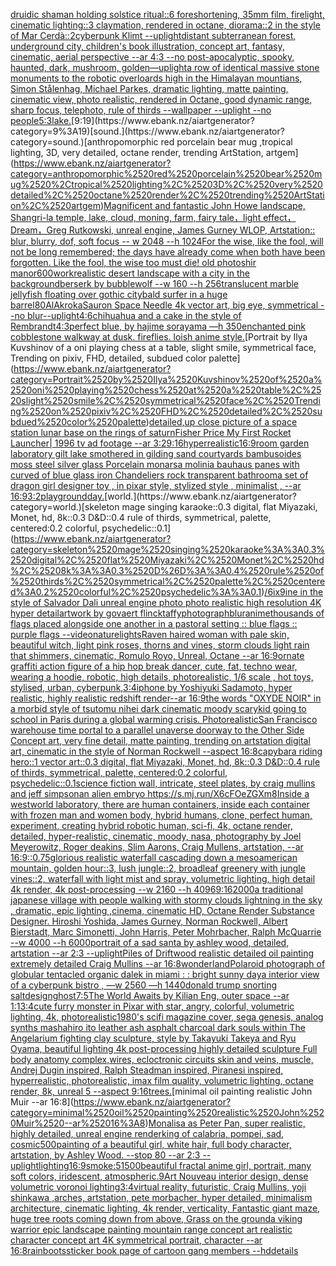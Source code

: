 [druidic shaman holding solstice ritual::6 foreshortening, 35mm film, firelight, cinematic lighting::3 claymation, rendered in octane, diorama::2 in the style of Mar Cerdà::2](https://www.ebank.nz/aiartgenerator?category=druidic%2520shaman%2520holding%2520solstice%2520ritual%3A%3A6%2520foreshortening%2C%252035mm%2520film%2C%2520firelight%2C%2520cinematic%2520lighting%3A%3A3%2520claymation%2C%2520rendered%2520in%2520octane%2C%2520diorama%3A%3A2%2520in%2520the%2520style%2520of%2520Mar%2520Cerd%C3%A0%3A%3A2)[cyberpunk Klimt --uplight](https://www.ebank.nz/aiartgenerator?category=cyberpunk%2520Klimt%2520--uplight)[](https://www.ebank.nz/aiartgenerator?category=)[distant subterranean forest, underground city, children's book illustration, concept art, fantasy, cinematic, aerial perspective  --ar 4:3 --no post-apocalyptic, spooky, haunted, dark, mushroom, golden](https://www.ebank.nz/aiartgenerator?category=distant%2520subterranean%2520forest%2C%2520underground%2520city%2C%2520children%27s%2520book%2520illustration%2C%2520concept%2520art%2C%2520fantasy%2C%2520cinematic%2C%2520aerial%2520perspective%2520%2520--ar%25204%3A3%2520--no%2520post-apocalyptic%2C%2520spooky%2C%2520haunted%2C%2520dark%2C%2520mushroom%2C%2520golden)[—uplight](https://www.ebank.nz/aiartgenerator?category=%E2%80%94uplight)[a row of identical massive stone monuments to the robotic overloards high in the Himalayan mountians, Simon Stålenhag, Michael Parkes, dramatic lighting, matte painting, cinematic view, photo realistic, rendered in Octane, good dynamic range, sharp focus, telephoto, rule of thirds --wallpaper --uplight --no people](https://www.ebank.nz/aiartgenerator?category=a%2520row%2520of%2520identical%2520massive%2520stone%2520monuments%2520to%2520the%2520robotic%2520overloards%2520high%2520in%2520the%2520Himalayan%2520mountians%2C%2520Simon%2520St%C3%A5lenhag%2C%2520Michael%2520Parkes%2C%2520dramatic%2520lighting%2C%2520matte%2520painting%2C%2520cinematic%2520view%2C%2520photo%2520realistic%2C%2520rendered%2520in%2520Octane%2C%2520good%2520dynamic%2520range%2C%2520sharp%2520focus%2C%2520telephoto%2C%2520rule%2520of%2520thirds%2520--wallpaper%2520--uplight%2520--no%2520people)[5:3](https://www.ebank.nz/aiartgenerator?category=5%3A3)[lake.](https://www.ebank.nz/aiartgenerator?category=lake.)[9:19](https://www.ebank.nz/aiartgenerator?category=9%3A19)[sound.](https://www.ebank.nz/aiartgenerator?category=sound.)[anthropomorphic red porcelain bear mug ,tropical lighting, 3D, very detailed, octane render, trending ArtStation, artgem](https://www.ebank.nz/aiartgenerator?category=anthropomorphic%2520red%2520porcelain%2520bear%2520mug%2520%2Ctropical%2520lighting%2C%25203D%2C%2520very%2520detailed%2C%2520octane%2520render%2C%2520trending%2520ArtStation%2C%2520artgem)[Magnificent and fantastic John Howe landscape, Shangri-la temple, lake, cloud, moning, farm, fairy tale，light effect，Dream，Greg Rutkowski, unreal engine, James Gurney WLOP, Artstation:: blur, blurry, dof, soft focus -- w 2048 --h 1024](https://www.ebank.nz/aiartgenerator?category=Magnificent%2520and%2520fantastic%2520John%2520Howe%2520landscape%2C%2520Shangri-la%2520temple%2C%2520lake%2C%2520cloud%2C%2520moning%2C%2520farm%2C%2520fairy%2520tale%EF%BC%8Clight%2520effect%EF%BC%8CDream%EF%BC%8CGreg%2520Rutkowski%2C%2520unreal%2520engine%2C%2520James%2520Gurney%2520WLOP%2C%2520Artstation%3A%3A%2520blur%2C%2520blurry%2C%2520dof%2C%2520soft%2520focus%2520--%2520w%25202048%2520--h%25201024)[For the wise, like the fool, will not be long remembered;     the days have already come when both have been forgotten. Like the fool, the wise too must die! old photo](https://www.ebank.nz/aiartgenerator?category=For%2520the%2520wise%2C%2520like%2520the%2520fool%2C%2520will%2520not%2520be%2520long%2520remembered%3B%2520%2520%2520%2520%2520the%2520days%2520have%2520already%2520come%2520when%2520both%2520have%2520been%2520forgotten.%2520Like%2520the%2520fool%2C%2520the%2520wise%2520too%2520must%2520die%21%2520old%2520photo)[shir manor](https://www.ebank.nz/aiartgenerator?category=shir%2520manor)[600](https://www.ebank.nz/aiartgenerator?category=600)[work](https://www.ebank.nz/aiartgenerator?category=work)[realistic desert landscape with a city in the background](https://www.ebank.nz/aiartgenerator?category=realistic%2520desert%2520landscape%2520with%2520a%2520city%2520in%2520the%2520background)[berserk by bubblewolf --w 160 --h 256](https://www.ebank.nz/aiartgenerator?category=berserk%2520by%2520bubblewolf%2520--w%2520160%2520--h%2520256)[translucent marble jellyfish floating over gothic city](https://www.ebank.nz/aiartgenerator?category=translucent%2520marble%2520jellyfish%2520floating%2520over%2520gothic%2520city)[bald surfer in a huge barrel](https://www.ebank.nz/aiartgenerator?category=bald%2520surfer%2520in%2520a%2520huge%2520barrel)[80](https://www.ebank.nz/aiartgenerator?category=80)[AlAkroka](https://www.ebank.nz/aiartgenerator?category=AlAkroka)[Sauron Space Needle 4k vector art, big eye, symmetrical --no blur](https://www.ebank.nz/aiartgenerator?category=Sauron%2520Space%2520Needle%25204k%2520vector%2520art%2C%2520big%2520eye%2C%2520symmetrical%2520--no%2520blur)[--uplight](https://www.ebank.nz/aiartgenerator?category=--uplight)[4:6](https://www.ebank.nz/aiartgenerator?category=4%3A6)[chihuahua and a cake in the style of Rembrandt](https://www.ebank.nz/aiartgenerator?category=chihuahua%2520and%2520a%2520cake%2520in%2520the%2520style%2520of%2520Rembrandt)[4:3](https://www.ebank.nz/aiartgenerator?category=4%3A3)[perfect blue, by hajime sorayama —h 350](https://www.ebank.nz/aiartgenerator?category=perfect%2520blue%2C%2520by%2520hajime%2520sorayama%2520%E2%80%94h%2520350)[enchanted pink cobblestone walkway at dusk. fireflies. loish anime style.](https://www.ebank.nz/aiartgenerator?category=enchanted%2520pink%2520cobblestone%2520walkway%2520at%2520dusk.%2520fireflies.%2520loish%2520anime%2520style.)[Portrait by Ilya Kuvshinov of a oni playing chess at a table, slight smile, symmetrical face, Trending on pixiv, FHD, detailed, subdued color palette](https://www.ebank.nz/aiartgenerator?category=Portrait%2520by%2520Ilya%2520Kuvshinov%2520of%2520a%2520oni%2520playing%2520chess%2520at%2520a%2520table%2C%2520slight%2520smile%2C%2520symmetrical%2520face%2C%2520Trending%2520on%2520pixiv%2C%2520FHD%2C%2520detailed%2C%2520subdued%2520color%2520palette)[detailed,](https://www.ebank.nz/aiartgenerator?category=detailed%2C)[up close picture of a space station lunar base on the rings of saturn](https://www.ebank.nz/aiartgenerator?category=up%2520close%2520picture%2520of%2520a%2520space%2520station%2520lunar%2520base%2520on%2520the%2520rings%2520of%2520saturn)[Fisher Price My First Rocket Launcher| 1996 tv ad footage --ar 3:2](https://www.ebank.nz/aiartgenerator?category=Fisher%2520Price%2520My%2520First%2520Rocket%2520Launcher%7C%25201996%2520tv%2520ad%2520footage%2520--ar%25203%3A2)[9:16](https://www.ebank.nz/aiartgenerator?category=9%3A16)[hyperrealistic](https://www.ebank.nz/aiartgenerator?category=hyperrealistic)[16:9](https://www.ebank.nz/aiartgenerator?category=16%3A9)[room garden laboratory  gilt lake  smothered in gilding sand courtyards bambusoides moss steel silver glass  Porcelain monarsa molinia bauhaus panes with  curved of blue glass iron Chandeliers  rock transparent bathroom](https://www.ebank.nz/aiartgenerator?category=room%2520garden%2520laboratory%2520%2520gilt%2520lake%2520%2520smothered%2520in%2520gilding%2520sand%2520courtyards%2520bambusoides%2520moss%2520steel%2520silver%2520glass%2520%2520Porcelain%2520monarsa%2520molinia%2520bauhaus%2520panes%2520with%2520%2520curved%2520of%2520blue%2520glass%2520iron%2520Chandeliers%2520%2520rock%2520transparent%2520bathroom)[a set of dragon girl designer toy , in pixar style, stylized style , minimalist , --ar 16:9](https://www.ebank.nz/aiartgenerator?category=a%2520set%2520of%2520dragon%2520girl%2520designer%2520toy%2520%2C%2520in%2520pixar%2520style%2C%2520stylized%2520style%2520%2C%2520minimalist%2520%2C%2520--ar%252016%3A9)[3:2](https://www.ebank.nz/aiartgenerator?category=3%3A2)[playground](https://www.ebank.nz/aiartgenerator?category=playground)[day.](https://www.ebank.nz/aiartgenerator?category=day.)[world.](https://www.ebank.nz/aiartgenerator?category=world.)[skeleton mage singing karaoke::0.3 digital, flat Miyazaki, Monet, hd, 8k::0.3 D&D::0.4 rule of thirds, symmetrical, palette, centered:0.2 colorful, psychedelic::0.1](https://www.ebank.nz/aiartgenerator?category=skeleton%2520mage%2520singing%2520karaoke%3A%3A0.3%2520digital%2C%2520flat%2520Miyazaki%2C%2520Monet%2C%2520hd%2C%25208k%3A%3A0.3%2520D%26D%3A%3A0.4%2520rule%2520of%2520thirds%2C%2520symmetrical%2C%2520palette%2C%2520centered%3A0.2%2520colorful%2C%2520psychedelic%3A%3A0.1)[/6ix9ine in the style of Salvador Dali unreal engine photo photo realistic high resolution 4K hyper detail](https://www.ebank.nz/aiartgenerator?category=/6ix9ine%2520in%2520the%2520style%2520of%2520Salvador%2520Dali%2520unreal%2520engine%2520photo%2520photo%2520realistic%2520high%2520resolution%25204K%2520hyper%2520detail)[artwork by govaert flinck](https://www.ebank.nz/aiartgenerator?category=artwork%2520by%2520govaert%2520flinck)[taffy](https://www.ebank.nz/aiartgenerator?category=taffy)[photograph](https://www.ebank.nz/aiartgenerator?category=photograph)[blur](https://www.ebank.nz/aiartgenerator?category=blur)[anime](https://www.ebank.nz/aiartgenerator?category=anime)[thousands of flags placed alongside one another in a pastoral setting :: blue flags :: purple flags --video](https://www.ebank.nz/aiartgenerator?category=thousands%2520of%2520flags%2520placed%2520alongside%2520one%2520another%2520in%2520a%2520pastoral%2520setting%2520%3A%3A%2520blue%2520flags%2520%3A%3A%2520purple%2520flags%2520--video)[nature](https://www.ebank.nz/aiartgenerator?category=nature)[lights](https://www.ebank.nz/aiartgenerator?category=lights)[Raven haired woman with pale skin, beautiful witch, light pink roses, thorns and vines, storm clouds light rain that shimmers, cinematic, Romulo Royo, Unreal, Octane --ar 16:9](https://www.ebank.nz/aiartgenerator?category=Raven%2520haired%2520woman%2520with%2520pale%2520skin%2C%2520beautiful%2520witch%2C%2520light%2520pink%2520roses%2C%2520thorns%2520and%2520vines%2C%2520storm%2520clouds%2520light%2520rain%2520that%2520shimmers%2C%2520cinematic%2C%2520Romulo%2520Royo%2C%2520Unreal%2C%2520Octane%2520--ar%252016%3A9)[ornate graffiti action figure of a hip hop break dancer, cute, fat, techno wear, wearing a hoodie, robotic, high details, photorealistic, 1/6 scale , hot toys, stylised, urban, cyberpunk,](https://www.ebank.nz/aiartgenerator?category=ornate%2520graffiti%2520action%2520figure%2520of%2520a%2520hip%2520hop%2520break%2520dancer%2C%2520cute%2C%2520fat%2C%2520techno%2520wear%2C%2520wearing%2520a%2520hoodie%2C%2520robotic%2C%2520high%2520details%2C%2520photorealistic%2C%25201/6%2520scale%2520%2C%2520hot%2520toys%2C%2520stylised%2C%2520urban%2C%2520cyberpunk%2C)[3:4](https://www.ebank.nz/aiartgenerator?category=3%3A4)[iphone by Yoshiyuki Sadamoto, hyper realistic, highly realistic redshift render--ar 16:9](https://www.ebank.nz/aiartgenerator?category=iphone%2520by%2520Yoshiyuki%2520Sadamoto%2C%2520hyper%2520realistic%2C%2520highly%2520realistic%2520redshift%2520render--ar%252016%3A9)[the words "OXYDE NOIR" in a morbid style of tsutomu nihei dark cinematic moody scary](https://www.ebank.nz/aiartgenerator?category=the%2520words%2520%22OXYDE%2520NOIR%22%2520in%2520a%2520morbid%2520style%2520of%2520tsutomu%2520nihei%2520dark%2520cinematic%2520moody%2520scary)[kid going to school in Paris during a global warming crisis. Photorealistic](https://www.ebank.nz/aiartgenerator?category=kid%2520going%2520to%2520school%2520in%2520Paris%2520during%2520a%2520global%2520warming%2520crisis.%2520Photorealistic)[San Francisco warehouse time portal to a parallel unaverse doorway to the Other Side Concept art, very fine detail, matte painting, trending on artstation digital art, cinematic in the style of Norman Rockwell  --aspect 16:8](https://www.ebank.nz/aiartgenerator?category=San%2520Francisco%2520warehouse%2520time%2520portal%2520to%2520a%2520parallel%2520unaverse%2520doorway%2520to%2520the%2520Other%2520Side%2520Concept%2520art%2C%2520very%2520fine%2520detail%2C%2520matte%2520painting%2C%2520trending%2520on%2520artstation%2520digital%2520art%2C%2520cinematic%2520in%2520the%2520style%2520of%2520Norman%2520Rockwell%2520%2520--aspect%252016%3A8)[capybara riding hero::1 vector art::0.3 digital, flat Miyazaki, Monet, hd, 8k::0.3 D&D::0.4 rule of thirds, symmetrical, palette, centered:0.2 colorful, psychedelic::0.1](https://www.ebank.nz/aiartgenerator?category=capybara%2520riding%2520hero%3A%3A1%2520vector%2520art%3A%3A0.3%2520digital%2C%2520flat%2520Miyazaki%2C%2520Monet%2C%2520hd%2C%25208k%3A%3A0.3%2520D%26D%3A%3A0.4%2520rule%2520of%2520thirds%2C%2520symmetrical%2C%2520palette%2C%2520centered%3A0.2%2520colorful%2C%2520psychedelic%3A%3A0.1)[science fiction wall, intricate, steel plates, by craig mullins and jeff simpson](https://www.ebank.nz/aiartgenerator?category=science%2520fiction%2520wall%2C%2520intricate%2C%2520steel%2520plates%2C%2520by%2520craig%2520mullins%2520and%2520jeff%2520simpson)[an alien embryo <https://s.mj.run/X6cFOeZGXm8>](https://www.ebank.nz/aiartgenerator?category=an%2520alien%2520embryo%2520%3Chttps%3A//s.mj.run/X6cFOeZGXm8%3E)[Inside a westworld laboratory, there are human containers, inside each container with frozen man and women body, hybrid humans, clone, perfect human, experiment, creating hybrid robotic human, sci-fi, 4k, octane render, detailed, hyper-realistic, cinematic, moody, nasa, photography by Joel Meyerowitz, Roger deakins, Slim Aarons, Craig Mullens, artstation, --ar 16:9](https://www.ebank.nz/aiartgenerator?category=Inside%2520a%2520westworld%2520laboratory%2C%2520there%2520are%2520human%2520containers%2C%2520inside%2520each%2520container%2520with%2520frozen%2520man%2520and%2520women%2520body%2C%2520hybrid%2520humans%2C%2520clone%2C%2520perfect%2520human%2C%2520experiment%2C%2520creating%2520hybrid%2520robotic%2520human%2C%2520sci-fi%2C%25204k%2C%2520octane%2520render%2C%2520detailed%2C%2520hyper-realistic%2C%2520cinematic%2C%2520moody%2C%2520nasa%2C%2520photography%2520by%2520Joel%2520Meyerowitz%2C%2520Roger%2520deakins%2C%2520Slim%2520Aarons%2C%2520Craig%2520Mullens%2C%2520artstation%2C%2520--ar%252016%3A9)[::0.75](https://www.ebank.nz/aiartgenerator?category=%3A%3A0.75)[glorious realistic waterfall cascading down a mesoamerican mountain, golden hour::3, lush jungle::2, broadleaf greenery with jungle vines::2, waterfall with light mist and spray, volumetric lighting, high detail 4k render, 4k post-processing --w 2160  --h 4096](https://www.ebank.nz/aiartgenerator?category=glorious%2520realistic%2520waterfall%2520cascading%2520down%2520a%2520mesoamerican%2520mountain%2C%2520golden%2520hour%3A%3A3%2C%2520lush%2520jungle%3A%3A2%2C%2520broadleaf%2520greenery%2520with%2520jungle%2520vines%3A%3A2%2C%2520waterfall%2520with%2520light%2520mist%2520and%2520spray%2C%2520volumetric%2520lighting%2C%2520high%2520detail%25204k%2520render%2C%25204k%2520post-processing%2520--w%25202160%2520%2520--h%25204096)[9:16](https://www.ebank.nz/aiartgenerator?category=9%3A16)[2000](https://www.ebank.nz/aiartgenerator?category=2000)[a traditional japanese village with people walking with stormy clouds lightning in the sky , dramatic, epic lighting ,cinema, cinematic HD, Octane Render Substance Designer. Hiroshi Yoshida, James Gurney, Norman Rockwell, Albert Bierstadt, Marc Simonetti, John Harris, Peter Mohrbacher, Ralph McQuarrie --w 4000 --h 6000](https://www.ebank.nz/aiartgenerator?category=a%2520traditional%2520japanese%2520village%2520with%2520people%2520walking%2520with%2520stormy%2520clouds%2520lightning%2520in%2520the%2520sky%2520%2C%2520dramatic%2C%2520epic%2520lighting%2520%2Ccinema%2C%2520cinematic%2520HD%2C%2520Octane%2520Render%2520Substance%2520Designer.%2520Hiroshi%2520Yoshida%2C%2520James%2520Gurney%2C%2520Norman%2520Rockwell%2C%2520Albert%2520Bierstadt%2C%2520Marc%2520Simonetti%2C%2520John%2520Harris%2C%2520Peter%2520Mohrbacher%2C%2520Ralph%2520McQuarrie%2520--w%25204000%2520--h%25206000)[portrait of a sad santa by ashley wood, detailed, artstation --ar 2:3 --uplight](https://www.ebank.nz/aiartgenerator?category=portrait%2520of%2520a%2520sad%2520santa%2520by%2520ashley%2520wood%2C%2520detailed%2C%2520artstation%2520--ar%25202%3A3%2520--uplight)[Piles of Driftwood realistic  detailed oil painting extremely detailed Craig Mullins --ar 16:8](https://www.ebank.nz/aiartgenerator?category=Piles%2520of%2520Driftwood%2520realistic%2520%2520detailed%2520oil%2520painting%2520extremely%2520detailed%2520Craig%2520Mullins%2520--ar%252016%3A8)[wonderland](https://www.ebank.nz/aiartgenerator?category=wonderland)[Polaroid photograph of globular tentacled organic dalek in miami : : bright sunny day](https://www.ebank.nz/aiartgenerator?category=Polaroid%2520photograph%2520of%2520globular%2520tentacled%2520organic%2520dalek%2520in%2520miami%2520%3A%2520%3A%2520bright%2520sunny%2520day)[a interior view of a cyberpunk bistro , —w 2560 —h 1440](https://www.ebank.nz/aiartgenerator?category=a%2520interior%2520view%2520of%2520a%2520cyberpunk%2520bistro%2520%2C%2520%E2%80%94w%25202560%2520%E2%80%94h%25201440)[donald trump snorting salt](https://www.ebank.nz/aiartgenerator?category=donald%2520trump%2520snorting%2520salt)[design](https://www.ebank.nz/aiartgenerator?category=design)[ghost](https://www.ebank.nz/aiartgenerator?category=ghost)[7:5](https://www.ebank.nz/aiartgenerator?category=7%3A5)[The World Awaits by Kilian Eng, outer space --ar 1:1](https://www.ebank.nz/aiartgenerator?category=The%2520World%2520Awaits%2520by%2520Kilian%2520Eng%2C%2520outer%2520space%2520--ar%25201%3A1)[3:4](https://www.ebank.nz/aiartgenerator?category=3%3A4)[cute furry monster in Pixar with star, angry, colorful, volumetric lighting, 4k, photorealistic](https://www.ebank.nz/aiartgenerator?category=cute%2520furry%2520monster%2520in%2520Pixar%2520with%2520star%2C%2520angry%2C%2520colorful%2C%2520volumetric%2520lighting%2C%25204k%2C%2520photorealistic)[1980's scifi magazine cover, sega genesis, analog synths mashahiro ito leather ash asphalt charcoal dark souls within The Angelarium fighting clay sculpture, style by Takayuki Takeya and Ryu Oyama, beautiful lighting 4k post-processing highly detailed sculpture Full body anatomy complex,wires, ecloctronic circuits skin and veins, muscle, Andrej Dugin inspired, Ralph Steadman inspired, Piranesi inspired, hyperrealistic, photorealistic, imax film quality, volumetric lighting, octane render, 8k, unreal 5   --aspect 9:16](https://www.ebank.nz/aiartgenerator?category=1980%27s%2520scifi%2520magazine%2520cover%2C%2520sega%2520genesis%2C%2520analog%2520synths%2520mashahiro%2520ito%2520leather%2520ash%2520asphalt%2520charcoal%2520dark%2520souls%2520within%2520The%2520Angelarium%2520fighting%2520clay%2520sculpture%2C%2520style%2520by%2520Takayuki%2520Takeya%2520and%2520Ryu%2520Oyama%2C%2520beautiful%2520lighting%25204k%2520post-processing%2520highly%2520detailed%2520sculpture%2520Full%2520body%2520anatomy%2520complex%2Cwires%2C%2520ecloctronic%2520circuits%2520skin%2520and%2520veins%2C%2520muscle%2C%2520Andrej%2520Dugin%2520inspired%2C%2520Ralph%2520Steadman%2520inspired%2C%2520Piranesi%2520inspired%2C%2520hyperrealistic%2C%2520photorealistic%2C%2520imax%2520film%2520quality%2C%2520volumetric%2520lighting%2C%2520octane%2520render%2C%25208k%2C%2520unreal%25205%2520%2520%2520--aspect%25209%3A16)[trees.](https://www.ebank.nz/aiartgenerator?category=trees.)[minimal oil painting realistic John Muir --ar 16:8](https://www.ebank.nz/aiartgenerator?category=minimal%2520oil%2520painting%2520realistic%2520John%2520Muir%2520--ar%252016%3A8)[Monalisa as Peter Pan, super realistic, highly detailed, unreal engine render](https://www.ebank.nz/aiartgenerator?category=Monalisa%2520as%2520Peter%2520Pan%2C%2520super%2520realistic%2C%2520highly%2520detailed%2C%2520unreal%2520engine%2520render)[king of calabria, pompei, sad, cosmic](https://www.ebank.nz/aiartgenerator?category=king%2520of%2520calabria%2C%2520pompei%2C%2520sad%2C%2520cosmic)[500](https://www.ebank.nz/aiartgenerator?category=500)[painting of a beautiful girl, white hair, full body character, artstation, by Ashley Wood. --stop 80 --ar 2:3 --uplight](https://www.ebank.nz/aiartgenerator?category=painting%2520of%2520a%2520beautiful%2520girl%2C%2520white%2520hair%2C%2520full%2520body%2520character%2C%2520artstation%2C%2520by%2520Ashley%2520Wood.%2520--stop%252080%2520--ar%25202%3A3%2520--uplight)[lighting](https://www.ebank.nz/aiartgenerator?category=lighting)[16:9](https://www.ebank.nz/aiartgenerator?category=16%3A9)[smoke:5](https://www.ebank.nz/aiartgenerator?category=smoke%3A5)[1500](https://www.ebank.nz/aiartgenerator?category=1500)[beautiful fractal anime girl, portrait, many soft colors, iridescent, atmospheric](https://www.ebank.nz/aiartgenerator?category=beautiful%2520fractal%2520anime%2520girl%2C%2520portrait%2C%2520many%2520soft%2520colors%2C%2520iridescent%2C%2520atmospheric)[.9](https://www.ebank.nz/aiartgenerator?category=.9)[Art Nouveau interior design, dense volumetric voronoi lighting](https://www.ebank.nz/aiartgenerator?category=Art%2520Nouveau%2520interior%2520design%2C%2520dense%2520volumetric%2520voronoi%2520lighting)[3:4](https://www.ebank.nz/aiartgenerator?category=3%3A4)[virtual reality, futuristic, Craig Mullins, yoji shinkawa ,arches, artstation, pete morbacher, hyper detailed, minimalism architecture, cinematic lighting, 4k render, verticality, Fantastic giant maze, huge tree roots coming down from above, Grass on the ground](https://www.ebank.nz/aiartgenerator?category=virtual%2520reality%2C%2520futuristic%2C%2520Craig%2520Mullins%2C%2520yoji%2520shinkawa%2520%2Carches%2C%2520artstation%2C%2520pete%2520morbacher%2C%2520hyper%2520detailed%2C%2520minimalism%2520architecture%2C%2520cinematic%2520lighting%2C%25204k%2520render%2C%2520verticality%2C%2520Fantastic%2520giant%2520maze%2C%2520huge%2520tree%2520roots%2520coming%2520down%2520from%2520above%2C%2520Grass%2520on%2520the%2520ground)[a viking warrior epic landscape painting mountain range concept art realistic character concept art 4K symmetrical portrait, character --ar 16:8](https://www.ebank.nz/aiartgenerator?category=a%2520viking%2520warrior%2520epic%2520landscape%2520painting%2520mountain%2520range%2520concept%2520art%2520realistic%2520character%2520concept%2520art%25204K%2520symmetrical%2520portrait%2C%2520character%2520--ar%252016%3A8)[rainboots](https://www.ebank.nz/aiartgenerator?category=rainboots)[sticker book page of cartoon gang members --hd](https://www.ebank.nz/aiartgenerator?category=sticker%2520book%2520page%2520of%2520cartoon%2520gang%2520members%2520--hd)[details](https://www.ebank.nz/aiartgenerator?category=details)